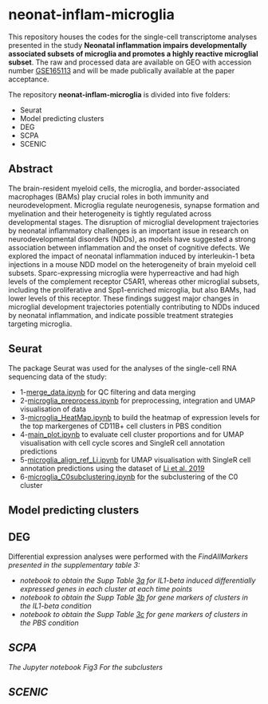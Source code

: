 # neonat-inflam-microglia


This repository houses the codes for the single-cell transcriptome analyses presented in the study **Neonatal inflammation impairs developmentally associated subsets of microglia and promotes a highly reactive microglial subset**. The raw and processed data are available on GEO with accession number [GSE165113](https://www.ncbi.nlm.nih.gov/geo/query/acc.cgi?acc=GSE165113) and will be made publically available at the paper acceptance. 

The repository **neonat-inflam-microglia** is divided into five folders: 

  - Seurat
  - Model predicting clusters 
  - DEG
  - SCPA
  - SCENIC


## Abstract

The brain-resident myeloid cells, the microglia, and border-associated macrophages (BAMs) play crucial roles in both immunity and neurodevelopment. Microglia regulate neurogenesis, synapse formation and myelination and their heterogeneity is tightly regulated across developmental stages. The disruption of microglial development trajectories by neonatal inflammatory challenges is an important issue in research on neurodevelopmental disorders (NDDs), as models have suggested a strong association between inflammation and the onset of cognitive defects. We explored the impact of neonatal inflammation induced by interleukin-1 beta injections in a mouse NDD model on the heterogeneity of brain myeloid cell subsets. Sparc-expressing microglia were hyperreactive and had high levels of the complement receptor C5AR1, whereas other microglial subsets, including the proliferative and Spp1-enriched microglia, but also BAMs, had lower levels of this receptor. These findings suggest major changes in microglial development trajectories potentially contributing to NDDs induced by neonatal inflammation, and indicate possible treatment strategies targeting microglia.

## Seurat
The package Seurat was used for the analyses of the single-cell RNA sequencing data of the study:
- 1-[merge_data.ipynb](https://github.com/INSERM-U1141-Neurodiderot/neonat-inflam-microglia/blob/main/1-Seurat/1-merge_data.ipynb) for QC filtering and data merging
- 2-[microglia_preprocess.ipynb](https://github.com/INSERM-U1141-Neurodiderot/neonat-inflam-microglia/blob/main/1-Seurat/2-microglia_preprocess.ipynb) for preprocessing, integration and UMAP visualisation of data
- 3-[microglia_HeatMap.ipynb](https://github.com/INSERM-U1141-Neurodiderot/neonat-inflam-microglia/blob/main/1-Seurat/3-microglia_HeatMap.ipynb) to build the heatmap of expression levels for the top markergenes of CD11B+ cell clusters in PBS condition
- 4-[main_plot.ipynb](https://github.com/INSERM-U1141-Neurodiderot/neonat-inflam-microglia/blob/main/1-Seurat/4-main_plot.ipynb) to evaluate cell cluster proportions and for UMAP visualisation with cell cycle scores and SingleR cell annotation predictions
- 5-[microglia_align_ref_Li.ipynb](https://github.com/INSERM-U1141-Neurodiderot/neonat-inflam-microglia/blob/main/1-Seurat/5-microglia_align_ref_Li.ipynb) for UMAP visualisation with SingleR cell annotation predictions using the dataset of [Li et al. 2019](https://doi.org/10.1016/j.neuron.2018.12.006)
- 6-[microglia_C0subclustering.ipynb](https://github.com/INSERM-U1141-Neurodiderot/neonat-inflam-microglia/blob/main/1-Seurat/6-microglia_C0subclustering.ipynb) for the subclustering of the C0 cluster

## Model predicting clusters 

## DEG
Differential expression analyses were performed with the <i>FindAllMarkers<i> presented in the supplementary table 3:
  - notebook to obtain the Supp Table [3a](https://github.com/INSERM-U1141-Neurodiderot/neonat-inflam-microglia/blob/main/3-DEG/supp_table_3a.ipynb) for IL1-beta induced differentially expressed genes in each cluster at each time points
  - notebook to obtain the Supp Table [3b](https://github.com/INSERM-U1141-Neurodiderot/neonat-inflam-microglia/blob/main/3-DEG/supp_table_3b_IL1.ipynb) for gene markers of clusters in the IL1-beta condition
  - notebook to obtain the Supp Table [3c](https://github.com/INSERM-U1141-Neurodiderot/neonat-inflam-microglia/blob/main/3-DEG/supp_table_3c_PBS.ipynb) for gene markers of clusters in the PBS condition

## SCPA
  The Jupyter notebook Fig3
  For the subclusters

## SCENIC


